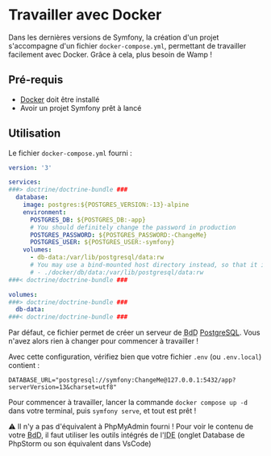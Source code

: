 # Travailler avec Docker

Dans les dernières versions de Symfony, la création d'un projet s'accompagne d'un fichier `docker-compose.yml`, permettant de travailler facilement avec Docker. Grâce à cela, plus besoin de Wamp !

## Pré-requis

- [Docker](https://docs.docker.com/install/) doit être installé
- Avoir un projet Symfony prêt à lancé

## Utilisation

Le fichier `docker-compose.yml` fourni :

```yaml
version: '3'

services:
###> doctrine/doctrine-bundle ###
  database:
    image: postgres:${POSTGRES_VERSION:-13}-alpine
    environment:
      POSTGRES_DB: ${POSTGRES_DB:-app}
      # You should definitely change the password in production
      POSTGRES_PASSWORD: ${POSTGRES_PASSWORD:-ChangeMe}
      POSTGRES_USER: ${POSTGRES_USER:-symfony}
    volumes:
      - db-data:/var/lib/postgresql/data:rw
      # You may use a bind-mounted host directory instead, so that it is harder to accidentally remove the volume and lose all your data!
      # - ./docker/db/data:/var/lib/postgresql/data:rw
###< doctrine/doctrine-bundle ###

volumes:
###> doctrine/doctrine-bundle ###
  db-data:
###< doctrine/doctrine-bundle ###

```

Par défaut, ce fichier permet de créer un serveur de <abbr title="Base de Données">BdD</abbr> [PostgreSQL](https://www.postgresql.org/). Vous n'avez alors rien à changer pour commencer à travailler !

Avec cette configuration, vérifiez bien que votre fichier `.env` (ou `.env.local`) contient : 
```dotenv
DATABASE_URL="postgresql://symfony:ChangeMe@127.0.0.1:5432/app?serverVersion=13&charset=utf8"
```

Pour commencer à travailler, lancer la commande `docker compose up -d` dans votre terminal, puis `symfony serve`, et tout est prêt !

:warning: Il n'y a pas d'équivalent à PhpMyAdmin fourni ! Pour voir le contenu de votre <abbr title="Base de Données">BdD</abbr>, il faut utiliser les outils intégrés de l'<abbr title="Integrated Development Environment">IDE</abbr> (onglet Database de PhpStorm ou son équivalent dans VsCode)
